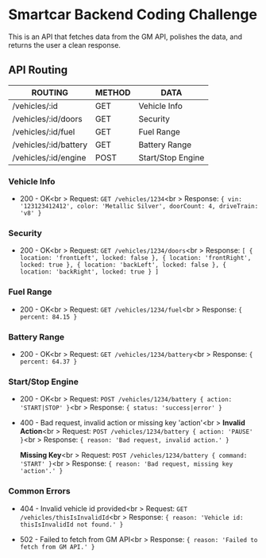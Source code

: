 # Smartcar Backend Coding Challenge

This is an API that fetches data from the GM API, polishes the data, and returns the user a clean response.

## API Routing

| ROUTING               | METHOD | DATA              |
| --------------------- | ------ | ----------------- |
| /vehicles/:id         | GET    | Vehicle Info      |
| /vehicles/:id/doors   | GET    | Security          |
| /vehicles/:id/fuel    | GET    | Fuel Range        |
| /vehicles/:id/battery | GET    | Battery Range     |
| /vehicles/:id/engine  | POST   | Start/Stop Engine |

### Vehicle Info

- 200 - OK<br \>
  Request: `GET /vehicles/1234`<br \>
  Response: `{ vin: '123123412412', color: 'Metallic Silver', doorCount: 4, driveTrain: 'v8' }`

### Security

- 200 - OK<br \>
  Request: `GET /vehicles/1234/doors`<br \>
  Response: `[ { location: 'frontLeft', locked: false }, { location: 'frontRight', locked: true }, { location: 'backLeft', locked: false }, { location: 'backRight', locked: true } ]`

### Fuel Range

- 200 - OK<br \>
  Request: `GET /vehicles/1234/fuel`<br \>
  Response: `{ percent: 84.15 }`

### Battery Range

- 200 - OK<br \>
  Request: `GET /vehicles/1234/battery`<br \>
  Response: `{ percent: 64.37 }`

### Start/Stop Engine

- 200 - OK<br \>
  Request: `POST /vehicles/1234/battery { action: 'START|STOP' }`<br \>
  Response: `{ status: 'success|error' }`

- 400 - Bad request, invalid action or missing key 'action'<br \>
  **Invalid Action**<br \>
  Request: `POST /vehicles/1234/battery { action: 'PAUSE' }`<br \>
  Response: `{ reason: 'Bad request, invalid action.' }`

  **Missing Key**<br \>
  Request: `POST /vehicles/1234/battery { command: 'START' }`<br \>
  Response: `{ reason: 'Bad request, missing key 'action'.' }`

### Common Errors

- 404 - Invalid vehicle id provided<br \>
  Request: `GET /vehicles/thisIsInvalidId`<br \>
  Response: `{ reason: 'Vehicle id: thisIsInvalidId not found.' }`

- 502 - Failed to fetch from GM API<br \>
  Response: `{ reason: 'Failed to fetch from GM API.' }`
